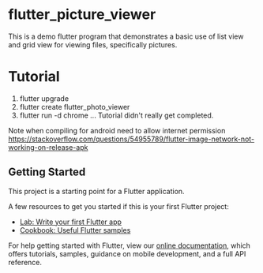 # flutter\_picture\_viewer

This is a demo flutter program that demonstrates a basic use of list
view and grid view for viewing files, specifically pictures.

# Tutorial

1. flutter upgrade
2. flutter create flutter\_photo\_viewer
3. flutter run -d chrome
... Tutorial didn't really get completed.

Note when compiling for android need to allow internet permission
https://stackoverflow.com/questions/54955789/flutter-image-network-not-working-on-release-apk


## Getting Started

This project is a starting point for a Flutter application.

A few resources to get you started if this is your first Flutter project:

- [Lab: Write your first Flutter app](https://flutter.dev/docs/get-started/codelab)
- [Cookbook: Useful Flutter samples](https://flutter.dev/docs/cookbook)

For help getting started with Flutter, view our
[online documentation](https://flutter.dev/docs), which offers tutorials,
samples, guidance on mobile development, and a full API reference.
